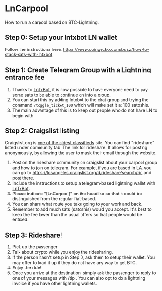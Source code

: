 # LnCarpool

How to run a carpool based on BTC-Lightning.

## Step 0: Setup your lntxbot LN wallet

Follow the instructions here: https://www.coingecko.com/buzz/how-to-stack-sats-with-lntxbot

## Step 1: Create Telegram Group with a Lightning entrance fee

1. Thanks to [LnTxBot](https://t.me/lntxbot), it is now possible to have everyone need to pay some sats to be able to continue on into a group. 
2. You can start this by adding lntxbot to the chat group and trying the command `/toggle_ticket_100` which will make set it at 100 satoshis.
3. The main advantage of this is to keep out people who do not have LN to begin with

## Step 2: Craigslist listing

Craigslist.org is [one of the oldest classifieds](https://en.wikipedia.org/wiki/Craigslist) site. You can find "rideshare" listed under community tab. The link for rideshare. It allows for posting anonymously, by allowing the user to mask their email through the website. 

1. Post on the rideshare community on craigslist about your carpool group and how to join on telegram. For example, if you are based in LA, you can go to https://losangeles.craigslist.org/d/rideshare/search/rid and post there.
2. Include the instructions to setup a telegram-based lightning wallet with [LnTxBot](https://t.me/lntxbot).
3. Please indicate "[LnCarpool]" on the headline so that it could be distinguished from the regular fiat-based.
4. You can share what route you take going to your work and back. 
5. Remember to add much sats (satoshis) would you accept. It's best to keep the fee lower than the usual offers so that people would be enticed.

## Step 3: Rideshare!

1. Pick up the passenger
2. Talk about crypto while you enjoy the ridesharing.
3. If the person hasn't setup in Step 0, ask them to setup their wallet. You may offer to load it up if they do not have any way to get BTC.
4. Enjoy the ride!
5. Once you arrive at the destination, simply ask the passenger to reply to one of your messages with /tip <amount of satoshis>. You can also opt to do a lightning invoice if you have other lightning wallets.
